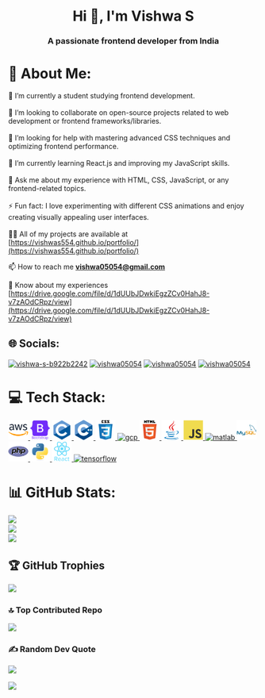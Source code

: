 <h1 align="center">Hi 👋, I'm Vishwa S</h1>
<h3 align="center">A passionate frontend developer from India</h3>


# 💫 About Me:
🔭 I’m currently a student studying frontend development.<br><br>👯 I’m looking to collaborate on open-source projects related to web development or frontend frameworks/libraries.<br><br>🤝 I’m looking for help with mastering advanced CSS techniques and optimizing frontend performance.<br><br>🌱 I’m currently learning React.js and improving my JavaScript skills.<br><br>💬 Ask me about my experience with HTML, CSS, JavaScript, or any frontend-related topics.<br><br>⚡ Fun fact: I love experimenting with different CSS animations and enjoy creating visually appealing user interfaces.<br><br>👨‍💻 All of my projects are available at [https://vishwas554.github.io/portfolio/](https://vishwas554.github.io/portfolio/)

📫 How to reach me **vishwa05054@gmail.com**

📄 Know about my experiences [https://drive.google.com/file/d/1dUUbJDwkiEgzZCv0HahJ8-v7zAOdCRpz/view](https://drive.google.com/file/d/1dUUbJDwkiEgzZCv0HahJ8-v7zAOdCRpz/view)


## 🌐 Socials:
<p align="left">
<a href="https://linkedin.com/in/vishwa-s-b922b2242" target="blank"><img align="center" src="https://raw.githubusercontent.com/rahuldkjain/github-profile-readme-generator/master/src/images/icons/Social/linked-in-alt.svg" alt="vishwa-s-b922b2242" height="30" width="40" /></a>
<a href="https://kaggle.com/vishwa05054" target="blank"><img align="center" src="https://raw.githubusercontent.com/rahuldkjain/github-profile-readme-generator/master/src/images/icons/Social/kaggle.svg" alt="vishwa05054" height="30" width="40" /></a>
<a href="https://www.hackerrank.com/vishwa05054" target="blank"><img align="center" src="https://raw.githubusercontent.com/rahuldkjain/github-profile-readme-generator/master/src/images/icons/Social/hackerrank.svg" alt="vishwa05054" height="30" width="40" /></a>
<a href="https://www.leetcode.com/vishwa05054" target="blank"><img align="center" src="https://raw.githubusercontent.com/rahuldkjain/github-profile-readme-generator/master/src/images/icons/Social/leet-code.svg" alt="vishwa05054" height="30" width="40" /></a>
</p>

# 💻 Tech Stack:
<p align="left"> <a href="https://aws.amazon.com" target="_blank" rel="noreferrer"> <img src="https://raw.githubusercontent.com/devicons/devicon/master/icons/amazonwebservices/amazonwebservices-original-wordmark.svg" alt="aws" width="40" height="40"/> </a> <a href="https://getbootstrap.com" target="_blank" rel="noreferrer"> <img src="https://raw.githubusercontent.com/devicons/devicon/master/icons/bootstrap/bootstrap-plain-wordmark.svg" alt="bootstrap" width="40" height="40"/> </a> <a href="https://www.cprogramming.com/" target="_blank" rel="noreferrer"> <img src="https://raw.githubusercontent.com/devicons/devicon/master/icons/c/c-original.svg" alt="c" width="40" height="40"/> </a> <a href="https://www.w3schools.com/cpp/" target="_blank" rel="noreferrer"> <img src="https://raw.githubusercontent.com/devicons/devicon/master/icons/cplusplus/cplusplus-original.svg" alt="cplusplus" width="40" height="40"/> </a> <a href="https://www.w3schools.com/css/" target="_blank" rel="noreferrer"> <img src="https://raw.githubusercontent.com/devicons/devicon/master/icons/css3/css3-original-wordmark.svg" alt="css3" width="40" height="40"/> </a> <a href="https://cloud.google.com" target="_blank" rel="noreferrer"> <img src="https://www.vectorlogo.zone/logos/google_cloud/google_cloud-icon.svg" alt="gcp" width="40" height="40"/> </a> <a href="https://www.w3.org/html/" target="_blank" rel="noreferrer"> <img src="https://raw.githubusercontent.com/devicons/devicon/master/icons/html5/html5-original-wordmark.svg" alt="html5" width="40" height="40"/> </a> <a href="https://www.java.com" target="_blank" rel="noreferrer"> <img src="https://raw.githubusercontent.com/devicons/devicon/master/icons/java/java-original.svg" alt="java" width="40" height="40"/> </a> <a href="https://developer.mozilla.org/en-US/docs/Web/JavaScript" target="_blank" rel="noreferrer"> <img src="https://raw.githubusercontent.com/devicons/devicon/master/icons/javascript/javascript-original.svg" alt="javascript" width="40" height="40"/> </a> <a href="https://www.mathworks.com/" target="_blank" rel="noreferrer"> <img src="https://upload.wikimedia.org/wikipedia/commons/2/21/Matlab_Logo.png" alt="matlab" width="40" height="40"/> </a> <a href="https://www.mysql.com/" target="_blank" rel="noreferrer"> <img src="https://raw.githubusercontent.com/devicons/devicon/master/icons/mysql/mysql-original-wordmark.svg" alt="mysql" width="40" height="40"/> </a> <a href="https://www.php.net" target="_blank" rel="noreferrer"> <img src="https://raw.githubusercontent.com/devicons/devicon/master/icons/php/php-original.svg" alt="php" width="40" height="40"/> </a> <a href="https://www.python.org" target="_blank" rel="noreferrer"> <img src="https://raw.githubusercontent.com/devicons/devicon/master/icons/python/python-original.svg" alt="python" width="40" height="40"/> </a> <a href="https://reactjs.org/" target="_blank" rel="noreferrer"> <img src="https://raw.githubusercontent.com/devicons/devicon/master/icons/react/react-original-wordmark.svg" alt="react" width="40" height="40"/> </a> <a href="https://www.tensorflow.org" target="_blank" rel="noreferrer"> <img src="https://www.vectorlogo.zone/logos/tensorflow/tensorflow-icon.svg" alt="tensorflow" width="40" height="40"/> </a> </p>

# 📊 GitHub Stats:
![](https://github-readme-stats.vercel.app/api?username=VishwaS554&theme=blue-green&hide_border=false&include_all_commits=true&count_private=true)<br/>
![](https://github-readme-streak-stats.herokuapp.com/?user=VishwaS554&theme=blue-green&hide_border=false)<br/>
![](https://github-readme-stats.vercel.app/api/top-langs/?username=VishwaS554&theme=blue-green&hide_border=false&include_all_commits=true&count_private=true&layout=compact)

## 🏆 GitHub Trophies
![](https://github-profile-trophy.vercel.app/?username=VishwaS554&theme=onestar&no-frame=true&no-bg=false&margin-w=4)

### 🔝 Top Contributed Repo
![](https://github-contributor-stats.vercel.app/api?username=VishwaS554&limit=5&theme=dark&combine_all_yearly_contributions=true)

### ✍️ Random Dev Quote
![](https://quotes-github-readme.vercel.app/api?type=horizontal&theme=light)

[![](https://visitcount.itsvg.in/api?id=VishwaS554&icon=4&color=3)](https://visitcount.itsvg.in)

